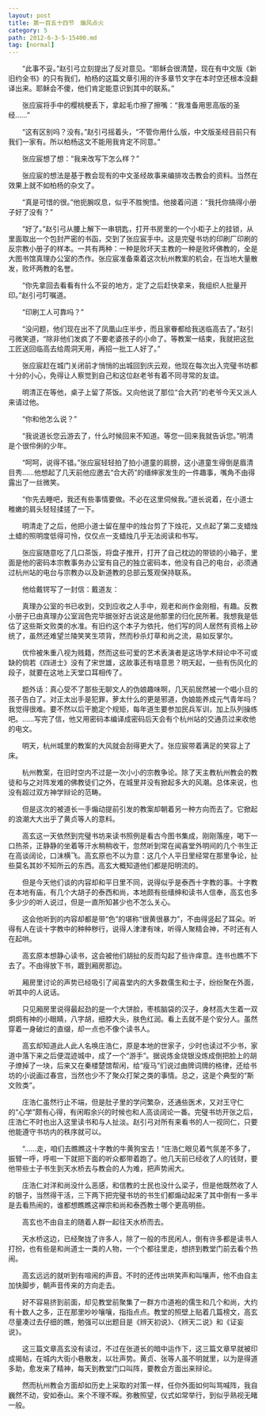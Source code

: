 ```yaml
---
layout: post
title: 第一百五十四节　煽风点火
category: 5
path: 2012-6-3-5-15400.md
tag: [normal]
---
```


　　“此事不妥。”赵引弓立刻提出了反对意见。“耶稣会很清楚，现在有中文版《新旧约全书》的只有我们，柏杨的这篇文章引用的许多章节文字在本时空还根本没翻译出来。耶稣会不傻，他们肯定能意识到其中的联系。”

　　张应宸将手中的樱桃梗丢下，拿起毛巾擦了擦嘴：“我准备用思高版的圣经……”

　　“这有区别吗？没有。”赵引弓摇着头，“不管你用什么版，中文版圣经目前只有我们一家有。所以柏杨这文不能用我肯定不同意。”

　　张应宸想了想：“我来改写下怎么样？”

　　张应宸的想法是基于教会现有的中文圣经故事来编排攻击教会的资料。当然在效果上就不如柏杨的杂文了。

　　“真是可惜的很。”他扼腕叹息，似乎不胜惋惜。他接着问道：“我托你搞得小册子好了没有？”

　　“好了。”赵引弓从腰上解下一串钥匙，打开书房里的一个小柜子上的挂锁，从里面取出一个包封严密的书函，交到了张应宸手中。这是完璧书坊的印刷厂印刷的反宗教小册子的样本。一共有两种：一种是败坏天主教的一种是败坏佛教的，全是大图书馆真理办公室的杰作。张应宸准备乘着这次杭州教案的机会，在当地大量散发，败坏两教的名誉。

　　“你先拿回去看看有什么不妥的地方，定了之后赶快拿来，我组织人批量开印。”赵引弓叮嘱道。

　　“印刷工人可靠吗？”

　　“没问题，他们现在出不了凤凰山庄半步，而且家眷都给我送临高去了。”赵引弓微笑道，“除非他们发疯了不要老婆孩子的小命了。等教案一结束，我就把这批工匠送回临高去给周洞天用，再招一批工人好了。”

　　张应宸赶在城门关闭前才悄悄的出城回到庆云观，他现在每次出入完璧书坊都十分的小心，免得让人察觉到自己和这位赵老爷有着不同寻常的友谊。

　　明清正在等他，桌子上留了茶饭。又向他说了那位“合大药”的老爷今天又派人来请过他。

　　“你和他怎么说？”

　　“我说道长您云游去了，什么时候回来不知道。等您一回来我就告诉您。”明清是个很伶俐的少年。

　　“呵呵，说得不错。”张应宸轻轻拍了拍小道童的肩膀，这小道童生得倒是眉清目秀……他想起了几天前他应邀去“合大药”的缙绅家发生的一件趣事，嘴角不由得露出了一丝微笑。

　　“你先去睡吧，我还有些事情要做。不必在这里伺候我。”道长说着，在小道士稚嫩的肩头轻轻揉搓了一下。

　　明清走了之后，他把小道士留在屋中的烛台剪了下烛花，又点起了第二支蜡烛土蜡的照明度低得可怜，仅仅点一支蜡烛几乎无法阅读和书写。

　　张应宸随意吃了几口茶饭，将盘子推开，打开了自己枕边的带锁的小箱子，里面是他的密码本宗教事务办公室有自己的独立密码本，他没有自己的电台，必须通过杭州站的电台与宗教办以及新道教的总部云笈观保持联系。

　　他给戴锷写了一封信：戴道友：

　　真理办公室的书已收到，交到应收之人手中，观老和尚作金刚相，有趣。反教小册子已由真理办公室润色完毕据张好古说这是他那里的归化民所著。我想我是低估了这些斯文败类的水准。有旧约这个本子为依托，他们写的同人居然有资格上矽统了，虽然还难望兰陵笑笑生项背，然而秒杀灯草和尚之流，易如反掌尔。

　　优伶被朱重八视为贱籍，然而这些可爱的艺术表演者是这场学术辩论中不可或缺的倘若《四进士》没有了宋世雄，这故事还有啥意思？明天起，一些有伤风化的段子，就要在这地上天堂口耳相传了。

　　题外话：真心受不了那些无聊文人的伪娘趣味啊，几天前居然被一个唱小旦的孩子告白了。对正太出手是犯罪，萝太什么的更是邪道，伪娘能养成元气青年吗？我觉得很难。要不然以后干脆定个规矩，每年道生要参加民兵军训，加上队列操练吧。……写完了信，他又用密码本编译成密码后天会有个杭州站的交通员过来收他的电文。

　　明天，杭州城里的教案的大风就会刮得更大了。张应宸带着满足的笑容上了床。

　　杭州教案，在旧时空内不过是一次小小的宗教争论。除了天主教杭州教会的教徒和与之对阵发难的佛教徒们之外，在城里并没有掀起多大的风潮。总体来说，也没有超过双方神学辩论的范畴。

　　但是这次的被道长一手煽动提前引发的教案却朝着另一种方向而去了。它掀起的浪潮大大出乎了黄贞等人的意料。

　　高玄这一天依然到完璧书坊来读书照例是看古今图书集成，刚刚落座，喝下一口热茶，正静静的坐着等汗水稍稍收干，忽然听到常在闻喜堂外明间的几个书生正在高谈阔论，口沫横飞。高玄原也不以为意：这几个人平日里经常在那里争论，扯些莫名其妙不知所云的东西。高玄大概知道他们都是阳明流的。

　　但是今天他们谈的内容却和平日里不同，说得似乎是泰西十字教的事。十字教在本地有庙，有几个大胡子的泰西和尚，本地颇有些缙绅和读书人信奉，高玄也多多少少的听人说过，但是一直所知甚少也不怎么关心。

　　这会他听到的内容却都是带“色”的堪称“很黄很暴力”，不由得竖起了耳朵。听得有人在谈十字教中的种种秽行，说得人津津有味，听得人聚精会神，不时还有人在起哄。

　　高玄原本想静心读书，这会被他们胡扯的反而勾起了些许痒意。连书也瞧不下去了。不由得放下书，踱到厢房那边。

　　厢房里讨论的声势已经吸引了闻喜堂内的大多数儒生和士子，纷纷聚在外面，听其中的人说话。

　　只见厢房里说得最起劲的是一个大饼脸，枣核脑袋的汉子，身材高大生着一双炯炯有神的小眼睛，八字胡，细脖大头，肤色红润。看上去就不是个安分人。虽然穿着一身破烂的直缀，却一点也不像个读书人。

　　高玄却知道此人此人名唤庄浩仁，原是本地的世家子，少时也读过不少书，家道中落下来之后便混迹城中，成了一个“游手”。据说炼金烧银没炼成倒把脸上的胡子燎掉了一块，后来又在秦楼楚馆帮闲，给“瘦马”们说过曲牌词牌的格律，还给书坊的小说画过春宫，当然也少不了聚众打架之类的事情。总之，这是个典型的“斯文败类”。

　　庄浩仁虽然行止不端，但是肚子里的学问繁杂，还通些医术，又对王守仁的“心学”颇有心得，有闲暇余兴的时候也和人高谈阔论一番。完璧书坊开张之后，庄浩仁不时也出入这里读书和与人扯淡。赵引弓对所有来看书的人一视同仁，只要他能遵守书坊内的秩序就可以。

　　“……走，咱们去瞧瞧这十字教的牛黄狗宝去！”庄浩仁眼见着气氛差不多了，振臂一呼，呼啦一下就把下面的听众都带着跑了。他几天前已经收了人的钱财，要他带些士子书生到天水桥去与教会的人为难，把声势闹大。

　　庄浩仁对洋和尚没什么恶感，和信教的士民也没什么梁子，但是他既然收了人的银子，当然得干活，三下两下把完璧书坊的书生们都煽动起来了其中倒有一多半是去看热闹的，谁都想瞧瞧这禅宗和尚和泰西教士哪个更高明些。

　　高玄也不由自主的随着人群一起往天水桥而去。

　　天水桥这边，已经聚拢了许多人，除了一般的市民闲人，倒有许多都是读书人打扮，也有些是和尚道士一类的人物，一个个都往里走，想挤到教堂门前去看个热闹。

　　高玄远远的就听到有喧闹的声音。不时的还传出哄笑声和叫嚷声，他不由自主加快脚步，朝声音传来的方向走去。

　　好不容易挤到前面，却见教堂前聚集了一群方巾道袍的儒生和几个和尚，大约有十数人之多，正在那里吵吵嚷嚷，指指点点。教堂的照壁上贴着几篇榜文，高玄尽量凑过去仔细的瞧，勉强可以出题目是《辨天初说》、《辨天二说》和《证妄说》。

　　这三篇文章高玄没有读过，不过在张道长的暗中运作下，这三篇文章早就被印成揭帖，在城内大街小巷散发，以壮声势。黄贞、张等人虽不明就里，以为是得道多助，愈发来了精神，每天到教堂门口叫阵，要教会方面出来辩论。

　　然而杭州教会方面却如历史上采取的对策一样，任你外面如何叫骂喊阵，我自巍然不动，安如泰山。来个不理不睬。弥散照望，仪式如常举行，到似乎熟视无睹一般。